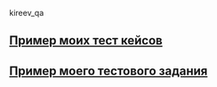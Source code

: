 kireev_qa

[Пример моих тест кейсов](https://docs.google.com/spreadsheets/d/12XZDTkvg1b5Weq_YhXAc9INCusnccQKUmobypU4jars/edit?usp=drivesdk)
--------------------------------------------------------------


[Пример моего тестового задания](https://docs.google.com/spreadsheets/d/1aTqwBPpeYCkNK9LU4izmucSM5g7JhXRKKOpxxcWsHbU/edit?usp=sharing)
--------------------------------------------------------------

